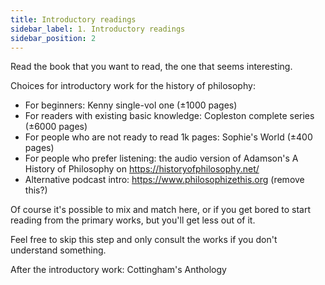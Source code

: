```yaml
---
title: Introductory readings
sidebar_label: 1. Introductory readings
sidebar_position: 2
---
```


Read the book that you want to read, the one that seems interesting.

Choices for introductory work for the history of philosophy:

- For beginners: Kenny single-vol one (±1000 pages)
- For readers with existing basic knowledge: Copleston complete series (±6000 pages)
- For people who are not ready to read 1k pages: Sophie's World (±400 pages)
- For people who prefer listening: the audio version of Adamson's A History of Philosophy on https://historyofphilosophy.net/
- Alternative podcast intro: https://www.philosophizethis.org (remove this?)

Of course it's possible to mix and match here, or if you get bored to start reading from the primary works, but you'll get less out of it.

Feel free to skip this step and only consult the works if you don't understand something.

After the introductory work: Cottingham's Anthology
